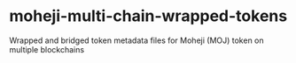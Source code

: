 # moheji-multi-chain-wrapped-tokens
Wrapped and bridged token metadata files for Moheji (MOJ) token on multiple blockchains
